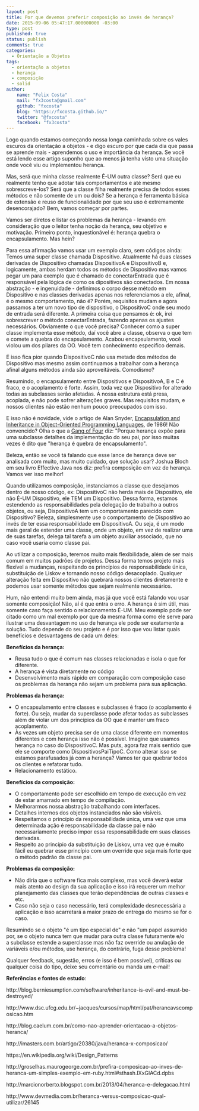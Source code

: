 ```yaml
---
layout: post
title: Por que devemos preferir composição ao invés de herança?
date: 2015-09-06 05:47:17.000000000 -03:00
type: post
published: true
status: publish
comments: true
categories: 
  - Orientação a Objetos
tags:
  - orientação a objetos
  - herança
  - composição
  - solid
author:
    name: "Felix Costa"
    mail: "fx3costa@gmail.com"
    github: "fxcosta"
    blog: "https://fxcosta.github.io/"
    twitter: "@fxcosta"
    facebook: "fx3costa"
---
```


<p>Logo quando estamos começando nossa longa caminhada sobre os vales escuros da orientação a objetos - e digo escuro por que cada dia que passa se aprende mais - aprendemos o uso e importância da herança. Se você está lendo esse artigo suponho que ao menos já tenha visto uma situação onde você viu ou implementou herança.</p>
<p>Mas, será que minha classe realmente É-UM outra classe? Será que eu realmente tenho que adotar tais comportamentos e até mesmo sobrescreve-los? Será que a classe filha realmente precisa de todos esses métodos e não somente de um ou dois? Se a herança é ferramenta básica de extensão e reuso de funcionalidade por que seu uso é extremamente desencorajado? Bem, vamos começar por partes.<!--more--></p>
<p>Vamos ser diretos e listar os problemas da herança - levando em consideração que o leitor tenha noção da herança, seu objetivo e motivação. Primeiro ponto, inquestionável é: herança quebra o encapsulamento. Mas hein?</p>
<p>Para essa afirmação vamos usar um exemplo claro, sem códigos ainda: Temos uma super classe chamada Dispositivo. Atualmente há duas classes derivadas de Dispositivo chamadas DispositivoA e DispositivoB e, logicamente, ambas herdam todos os métodos de Dispositivo mas vamos pegar um para exemplo que é chamado de conectarEntrada que é responsável pela lógica de como os dipositivos são conectados. Em nossa abstração - e ingenuidade - definimos o corpo desse método em Dispositivo e nas classes derivadas apenas nos referenciamos a ele, afinal, é o mesmo comportamento, não é? Porém, requisitos mudam e agora passamos a ter um novo tipo de dispositivo, o DispositivoC onde seu modo de entrada será diferente. A primeira coisa que pensamos é: ok, irei sobrescrever o método conectarEntrada, fazendo apenas os ajustes necessários. Obviamente o que você precisa? Conhecer como a super classe implementa esse método, daí você abre a classe, observa o que tem e comete a quebra do encapsulamento. Acabou encapsulamento, você violou um dos pilares da OO. Você tem conhecimento especifico demais.</p>
<p>E isso fica pior quando DispositivoC não usa metade dos métodos de Dispositivo mas mesmo assim continuamos a trabalhar com a herança afinal alguns métodos ainda são aproveitáveis. Comodismo?</p>
<p>Resumindo, o encapsulamento entre Dispositivos e DispositivoA, B e C é fraco, e o acoplamento é forte. Assim, toda vez que Dispositivo for alterado todas as subclasses serão afetadas. A nossa estrutura está presa, acoplada, e não pode sofrer alterações graves. Mas requisitos mudam, e nossos clientes não estão nenhum pouco preocupados com isso.</p>
<p>E isso não é novidade, vide o artigo de Alan Snyder, <a href="http://citeseer.ist.psu.edu/513482.html">Encapsulation and Inheritance in Object-Oriented Programming Languages</a>, de 1986! Não convencido? Olha o que a <a href="https://en.wikipedia.org/wiki/Design_Patterns">Gang of Four</a> diz: "Porque herança expõe para uma subclasse detalhes da implementação do seu pai, por isso muitas vezes é dito que "herança é quebra de encapsulamento".</p>
<p>Beleza, então se você tá falando que esse lance de herança deve ser analisada com muito, mas muito cuidado, que solução usar? Joshua Bloch em seu livro Effective Java nos diz: prefira composição em vez de herança. Vamos ver isso melhor!</p>
<p>Quando utilizamos composição, instanciamos a classe que desejamos dentro de nosso código, ex: DispositivoC não herda mais de Dispositivo, ele não É-UM Dispositivo, ele TEM um Dispositivo. Dessa forma, estamos estendendo as responsabilidades pela delegação de trabalho a outros objetos, ou seja, DispositivoA tem um comportamento parecido com Dispositivo? Beleza, simplesmente use o comportamento de Dispositivo ao invés de ter essa responsabilidade em DispositivoA. Ou seja, é um modo mais geral de estender uma classe, onde um objeto, em vez de realizar uma de suas tarefas, delega tal tarefa a um objeto auxiliar associado, que no caso você usaria como classe pai.</p>
<p>Ao utilizar a composição, teremos muito mais flexibilidade, além de ser mais comum em muitos padrões de projetos. Dessa forma temos projeto mais flexível a mudanças, respeitando os princípios de responsabilidade única, substituição de Liskov e tornando nosso código desacoplado. Qualquer alteração feita em Dispositivo não quebrará nossos clientes diretamente e podemos usar somente métodos que sejam realmente necessários.</p>
<p>Hum, não entendi muito bem ainda, mas já que você está falando vou usar somente composição! Não, aí é que entra o erro. A herança é sim útil, mas somente caso faça sentido o relacionamento É-UM. Meu exemplo pode ser citado como um mal exemplo por que da mesma forma como ele serve para ilustrar uma desvantagem no uso de herança ele pode ser exatamente a solução. Tudo depende do seu projeto e é por isso que vou listar quais benefícios e desvantagens de cada um deles:</p>
<p><strong>Benefícios da herança:</strong></p>
<ul>
<li>Reusa tudo o que é comum nas classes relacionadas e isola o que for diferente.</li>
<li>A herança é vista diretamente no código</li>
<li>Desenvolvimento mais rápido em comparação com composição caso os problemas da herança não sejam um problema para sua aplicação.</li>
</ul>
<p><strong>Problemas da herança:</strong></p>
<ul>
<li>O encapsulamento entre classes e subclasses é fraco (o acoplamento é forte). Ou seja, mudar da superclasse pode afetar todas as subclasses além de violar um dos princípios da OO que é manter um fraco acoplamento.</li>
<li>Às vezes um objeto precisa ser de uma classe diferente em momentos diferentes e com herança isso não é possível. Imagine que usamos herança no caso do DispositivoC. Mas puts, agora faz mais sentido que ele se comporte como DispositivosPaiTipoC. Como alterar isso se estamos parafusados já com a herança? Vamos ter que quebrar todos os clientes e refatorar tudo.</li>
<li>Relacionamento estático.</li>
</ul>
<p><strong>Benefícios da composição:</strong></p>
<ul>
<li>O comportamento pode ser escolhido em tempo de execução em vez de estar amarrado em tempo de compilação.</li>
<li>Melhorarmos nossa abstração trabalhando com interfaces.</li>
<li>Detalhes internos dos objetos instanciados não são visíveis.</li>
<li>Respeitamos o princípio da responsabilidade única, uma vez que uma determinada ação é responsabilidade da classe pai e não necessariamente preciso impor essa responsabilidade em suas classes derivadas.</li>
<li>Respeito ao princípio da substituição de Liskov, uma vez que é muito fácil eu quebrar esse princípio com um override que seja mais forte que o método padrão da classe pai.</li>
</ul>
<p><strong>Problemas da composição:</strong></p>
<ul>
<li>Não diria que o software fica mais complexo, mas você deverá estar mais atento ao design da sua aplicação e isso irá requerer um melhor planejamento das classes que terão dependências de outras classes e etc.</li>
<li>Caso não seja o caso necessário, terá complexidade desnecessária a aplicação e isso acarretará a maior prazo de entrega do mesmo se for o caso.</li>
</ul>
<p>Resumindo se o objeto "é um tipo especial de" e não "um papel assumido por, se o objeto nunca tem que mudar para outra classe futuramente e/o a subclasse estende a superclasse mas não faz override ou anulação de variáveis e/ou métodos, use herança, do contrário, fuga desse problema!</p>
<p>Qualquer feedback, sugestão, erros (e isso é bem possível), críticas ou qualquer coisa do tipo, deixe seu comentário ou manda um e-mail!</p>
<p><strong>Referências e fontes de estudo</strong>:</p>
<p>http://blog.berniesumption.com/software/inheritance-is-evil-and-must-be-destroyed/</p>
<p>http://www.dsc.ufcg.edu.br/~jacques/cursos/map/html/pat/herancavscomposicao.htm</p>
<p>http://blog.caelum.com.br/como-nao-aprender-orientacao-a-objetos-heranca/</p>
<p>http://imasters.com.br/artigo/20380/java/heranca-x-composicao/</p>
<p>https://en.wikipedia.org/wiki/Design_Patterns</p>
<p>http://groselhas.maurogeorge.com.br/prefira-composicao-ao-inves-de-heranca-um-simples-exemplo-em-ruby.html#sthash.IXxGlACd.dpbs</p>
<p>http://marcionorberto.blogspot.com.br/2013/04/heranca-e-delegacao.html</p>
<p>http://www.devmedia.com.br/heranca-versus-composicao-qual-utilizar/26145</p>
